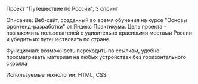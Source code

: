 Проект "Путешествие по России", 3 спринт

Описание: Веб-сайт, созданный во время обучения на курсе "Основы фронтенд-разработки" от Яндекс Практикума. Цель проекта - познакомить пользователей с удивительно красивыми местами России и убедить их путешествовать по стране.

Функционал: возможность переходить по ссылкам, удобно просматривать материал на любых устройствах без горизонтального скролла

Используемые технологии: HTML, CSS
